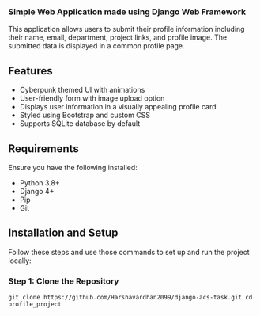 ### Simple Web Application made using Django Web Framework 
This application allows users to submit their profile information including their name, email, department, project links, and profile image. The submitted data is displayed in a common profile page. 

## Features 
- Cyberpunk themed UI with animations
- User-friendly form with image upload option
- Displays user information in a visually appealing profile card 
- Styled using Bootstrap and custom CSS
- Supports SQLite database by default

## Requirements 
Ensure you have the following installed: 
- Python 3.8+
- Django 4+
- Pip
- Git

## Installation and Setup 
Follow these steps and use those commands to set up and run the project locally: 
### Step 1: Clone the Repository
`git clone https://github.com/Harshavardhan2099/django-acs-task.git
cd profile_project` 

